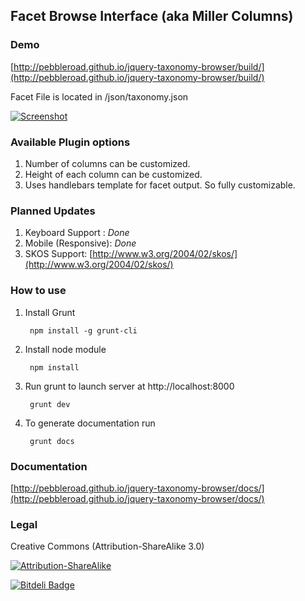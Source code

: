 ## Facet Browse Interface (aka Miller Columns)

### Demo

[http://pebbleroad.github.io/jquery-taxonomy-browser/build/](http://pebbleroad.github.io/jquery-taxonomy-browser/build/)

Facet File is located in /json/taxonomy.json

[![Screenshot](http://pebbleroad.github.io/jquery-taxonomy-browser/img/screenshot.jpg)](http://pebbleroad.github.io/jquery-taxonomy-browser/build/)

### Available Plugin options

1. Number of columns can be customized.
2. Height of each column can be customized.
3. Uses handlebars template for facet output. So fully customizable.

### Planned Updates

1. Keyboard Support : *Done*
2. Mobile (Responsive): *Done*
3. SKOS Support: [http://www.w3.org/2004/02/skos/](http://www.w3.org/2004/02/skos/)

### How to use

1. Install Grunt

        npm install -g grunt-cli
    
2. Install node module
    
        npm install

3. Run grunt to launch server at http://localhost:8000

        grunt dev
        
4. To generate documentation run

        grunt docs


### Documentation

[http://pebbleroad.github.io/jquery-taxonomy-browser/docs/](http://pebbleroad.github.io/jquery-taxonomy-browser/docs/)


### Legal

Creative Commons (Attribution-ShareAlike 3.0)

[![Attribution-ShareAlike](http://i.creativecommons.org/l/by-sa/3.0/88x31.png)](http://creativecommons.org/licenses/by-sa/3.0/)

[![Bitdeli Badge](https://d2weczhvl823v0.cloudfront.net/PebbleRoad/jquery-taxonomy-browser/trend.png)](https://bitdeli.com/free "Bitdeli Badge")